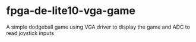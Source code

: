 # fpga-de-lite10-vga-game
 A simple dodgeball game using VGA driver to display the game and ADC to read joystick inputs
